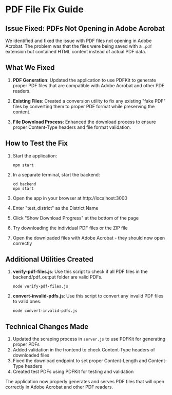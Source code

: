 # PDF File Fix Guide

## Issue Fixed: PDFs Not Opening in Adobe Acrobat

We identified and fixed the issue with PDF files not opening in Adobe Acrobat. The problem was that the files were being saved with a `.pdf` extension but contained HTML content instead of actual PDF data.

## What We Fixed

1. **PDF Generation**: Updated the application to use PDFKit to generate proper PDF files that are compatible with Adobe Acrobat and other PDF readers.

2. **Existing Files**: Created a conversion utility to fix any existing "fake PDF" files by converting them to proper PDF format while preserving the content.

3. **File Download Process**: Enhanced the download process to ensure proper Content-Type headers and file format validation.

## How to Test the Fix

1. Start the application:
   ```
   npm start
   ```

2. In a separate terminal, start the backend:
   ```
   cd backend
   npm start
   ```

3. Open the app in your browser at http://localhost:3000

4. Enter "test_district" as the District Name

5. Click "Show Download Progress" at the bottom of the page

6. Try downloading the individual PDF files or the ZIP file

7. Open the downloaded files with Adobe Acrobat - they should now open correctly

## Additional Utilities Created

1. **verify-pdf-files.js**: Use this script to check if all PDF files in the backend/pdf_output folder are valid PDFs.
   ```
   node verify-pdf-files.js
   ```

2. **convert-invalid-pdfs.js**: Use this script to convert any invalid PDF files to valid ones.
   ```
   node convert-invalid-pdfs.js
   ```

## Technical Changes Made

1. Updated the scraping process in `server.js` to use PDFKit for generating proper PDFs
2. Added validation in the frontend to check Content-Type headers of downloaded files
3. Fixed the download endpoint to set proper Content-Length and Content-Type headers
4. Created test PDFs using PDFKit for testing and validation

The application now properly generates and serves PDF files that will open correctly in Adobe Acrobat and other PDF readers.
